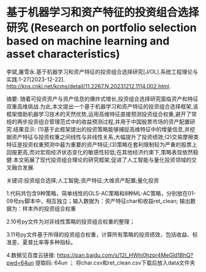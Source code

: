 # 基于机器学习和资产特征的投资组合选择研究 (Research on portfolio selection based on machine learning and asset characteristics)

李斌,屠雪永.基于机器学习和资产特征的投资组合选择研究[J/OL].系统工程理论与实践:1-27[2023-12-22]. http://kns.cnki.net/kcms/detail/11.2267.N.20231212.1114.002.html.

摘要: 随着可投资资产与资产信息的爆炸式增长,投资组合选择研究面临资产和特征双重高维挑战.为此,本文提出一个基于机器学习和资产特征的投资组合选择框架,该框架借助机器学习技术的天然优势,运用高维特征直接预测投资组合权重,避开了常规的两步投资组合管理范式中的收益预测过程,并用于中国股票市场的资产配置研究.结果显示: (1)基于此框架提出的投资策略能够捕捉高维特征中的增量信息,并挖掘资产特征与投资权重之间线性与非线性关系,大幅提升了投资绩效;(2)交易摩擦类特征是投资权重预测中最为重要的资产特征;(3)策略在套利限制较为严重的股票上回报更高,而对宏观经济状态变化的敏感性较低;在其他经济约束下,策略表现依然稳健.本文拓展了现代投资组合理论的研究框架,促进了人工智能与量化投资领域的交叉融合发展. 

关键词:投资组合选择;人工智能;资产特征;大维资产配置;量化投资


1.代码共包含9种策略，简单线性的OLS-AC策略和8种ML-AC策略，分别放在01-09号py脚本中，相互独立；输入数据为：资产特征char和收益ret_clean; 输出数据为：样本外的投资组合权重

2.10号py文件为对非线性策略的投资组合权重的整理；

3.11号py文件基于所得的投资组合权重，计算所有策略的投资绩效，包括收益、标准差、夏普比率等多种指标。

4.数据见百度云链接: https://pan.baidu.com/s/12I_HWhi0hzpr4MeGld1BhQ?pwd=64un 提取码: 64un ； 
将char.csv和ret_clean.csv下载后放入data文件夹

